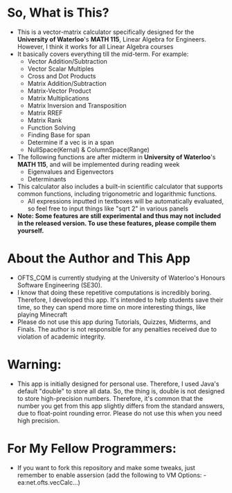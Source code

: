 # So, What is This?
- This is a vector-matrix calculator specifically designed for the **University of Waterloo**'s **MATH 115**, Linear Algebra for Engineers. However, I think it works for all Linear Algebra courses
- It basically covers everything till the mid-term. For example:
  - Vector Addition/Subtraction
  - Vector Scalar Multiples
  - Cross and Dot Products
  - Matrix Addition/Subtraction
  - Matrix-Vector Product
  - Matrix Multiplications
  - Matrix Inversion and Transposition
  - Matrix RREF
  - Matrix Rank
  - Function Solving
  - Finding Base for span
  - Determine if a vec is in a span
  - NullSpace(Kernal) & ColumnSpace(Range)
- The following functions are after midterm in **University of Waterloo**'s **MATH 115**, and will be implemented during reading week
   - Eigenvalues and Eigenvectors
   - Determinants
- This calculator also includes a built-in scientific calculator that supports common functions, including trigonometric and logarithmic functions.
  - All expressions inputted in textboxes will be automatically evaluated, so feel free to input things like "sqrt 2" in various panels 
- **Note: Some features are still experimental and thus may not included in the released version. To use these features, please compile them yourself.**
# About the Author and This App
- OFTS_CQM is currently studying at the University of Waterloo's Honours Software Engineering (SE30).
- I know that doing these repetitive computations is incredibly boring. Therefore, I developed this app. It's intended to help students save their time, so they can spend more time on more interesting things, like playing Minecraft
- Please do not use this app during Tutorials, Quizzes, Midterms, and Finals. The author is not responsible for any penalties received due to violation of academic integrity.

# Warning:
- This app is initially designed for personal use. Therefore, I used Java's default "double" to store all data. So, the thing is, double is not designed to store high-precision numbers. Therefore, it's common that the number you get from this app slightly differs from the standard answers, due to float-point rounding error. Please do not use this when you need high precision. 

# For My Fellow Programmers:
- If you want to fork this repository and make some tweaks, just remember to enable assersion (add the following to VM Options: -ea:net.ofts.vecCalc...)
